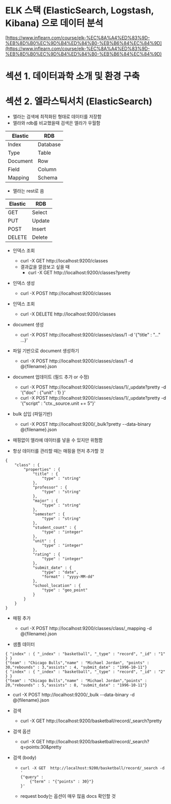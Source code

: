 



# **ELK 스택 (ElasticSearch, Logstash, Kibana) 으로 데이터 분석**



[https://www.inflearn.com/course/elk-%EC%8A%A4%ED%83%9D-%EB%8D%B0%EC%9D%B4%ED%84%B0-%EB%B6%84%EC%84%9D](https://www.inflearn.com/course/elk-%EC%8A%A4%ED%83%9D-%EB%8D%B0%EC%9D%B4%ED%84%B0-%EB%B6%84%EC%84%9D)



# 섹션 1. 데이터과학 소개 및 환경 구축

# 섹션 2. 엘라스틱서치 (ElasticSearch)

- 엘라는 검색에 최적화된 형태로 데이터를 저장함
- 엘라와 rdb를 비교했을때 검색은 엘라가 우월함



| Elastic  | RDB      |
| -------- | -------- |
| Index    | Database |
| Type     | Table    |
| Document | Row      |
| Field    | Column   |
| Mapping  | Schema   |

- 엘라는 rest로 씀

| Elastic | RDB    |
| ------- | ------ |
| GET     | Select |
| PUT     | Update |
| POST    | Insert |
| DELETE  | Delete |



- 인덱스 조회
  - curl -X GET http://localhost:9200/classes
  - 결과값을 깔끔보고 싶을 때
    - curl -X GET http://localhost:9200/classes?pretty
- 인덱스 생성
  - curl -X POST http://localhost:9200/classes
- 인덱스 조회
  - curl -X DELETE http://localhost:9200/classes
- document 생성
  - curl -X POST http://localhost:9200/classes/class/1 -d '{"title" : "..." ...}'
- 파일 기반으로 document 생성하기
  - curl -X POST http://localhost:9200/classes/class/1 -d @{filename}.json
- document 업데이트 (필드 추가 or 수정)
  - curl -X POST http://localhost:9200/classes/class/1/_update?pretty -d '{"doc" : {"unit" : 1} }'
  - curl -X POST http://localhost:9200/classes/class/1/_update?pretty -d '{"script" : "ctx._source.unit += 5"}'
- bulk 삽입 (파일기반)
  - curl -X POST http://localhost:9200/_bulk?pretty --data-binary @{filename}.json



- 매핑없이 엘라에 데이터를 넣을 수 있지만 위험함
- 항상 데이터를 관리할 때는 매핑을 먼저 추가할 것

```
{
	"class" : {
		"properties" : {
			"title" : {
				"type" : "string"
			},
			"professor" : {
				"type" : "string"
			},
			"major" : {
				"type" : "string"
			},
			"semester" : {
				"type" : "string"
			},
			"student_count" : {
				"type" : "integer"
			},
			"unit" : {
				"type" : "integer"
			},
			"rating" : {
				"type" : "integer"
			},
			"submit_date" : {
				"type" : "date",
				"format" : "yyyy-MM-dd"
			},
			"school_location" : {
				"type" : "geo_point"
			}
		}
	}
}
```

- 매핑 추가
  - curl -X POST http://localhost:9200/classes/class/_mapping -d @{filename}.json



- 샘플 데이터

```
{ "index" : { "_index" : "basketball", "_type" : "record", "_id" : "1" } }
{"team" : "Chicago Bulls","name" : "Michael Jordan", "points" : 30,"rebounds" : 3,"assists" : 4, "submit_date" : "1996-10-11"}
{ "index" : { "_index" : "basketball", "_type" : "record", "_id" : "2" } }
{"team" : "Chicago Bulls","name" : "Michael Jordan","points" : 20,"rebounds" : 5,"assists" : 8, "submit_date" : "1996-10-11"}
```

- curl -X POST http://localhost:9200/_bulk --data-binary -d @{filename}.json



- 검색

  - curl -X GET http://localhost:9200/basketball/record/_search?pretty

- 검색 옵션

  - curl -X GET http://localhost:9200/basketball/record/_search?q=points:30&pretty

- 검색 (body)

  - ```
    curl -X GET  http://localhost:9200/basketball/record/_search -d '
    {"query" : 
    	{"term" : "{"points" : 30}"}
    }' 
    ```

  - request body는 옵션이 매우 많음 docs 확인할 것



